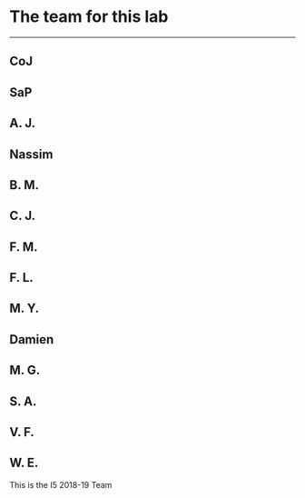 # The team for this lab

-----------------------------
CoJ
-----------------------------
SaP
-----------------------------
A. J.
-----------------------------
Nassim
-----------------------------
B. M.
-----------------------------
C. J.
-----------------------------
F. M.
-----------------------------
F. L.
-----------------------------
M. Y.
-----------------------------
Damien
-----------------------------
M. G.
-----------------------------
S. A.
-----------------------------
V. F.
-----------------------------
W. E.
-----------------------------

This is the I5 2018-19 Team
